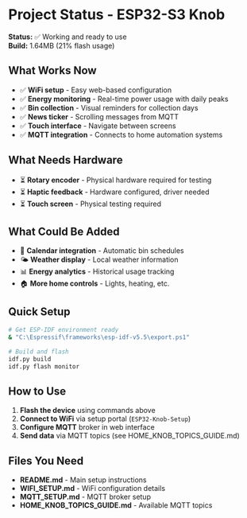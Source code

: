 # Project Status - ESP32-S3 Knob

**Status:** ✅ Working and ready to use  
**Build:** 1.64MB (21% flash usage)

## What Works Now
- ✅ **WiFi setup** - Easy web-based configuration
- ✅ **Energy monitoring** - Real-time power usage with daily peaks
- ✅ **Bin collection** - Visual reminders for collection days
- ✅ **News ticker** - Scrolling messages from MQTT
- ✅ **Touch interface** - Navigate between screens
- ✅ **MQTT integration** - Connects to home automation systems

## What Needs Hardware
- ⏳ **Rotary encoder** - Physical hardware required for testing
- ⏳ **Haptic feedback** - Hardware configured, driver needed
- ⏳ **Touch screen** - Physical testing required

## What Could Be Added
- 📅 **Calendar integration** - Automatic bin schedules
- 🌤️ **Weather display** - Local weather information
- 📊 **Energy analytics** - Historical usage tracking
- 🏠 **More home controls** - Lights, heating, etc.

## Quick Setup
```bash
# Get ESP-IDF environment ready
& "C:\Espressif\frameworks\esp-idf-v5.5\export.ps1"

# Build and flash
idf.py build
idf.py flash monitor
```

## How to Use
1. **Flash the device** using commands above
2. **Connect to WiFi** via setup portal (`ESP32-Knob-Setup`)
3. **Configure MQTT** broker in web interface  
4. **Send data** via MQTT topics (see HOME_KNOB_TOPICS_GUIDE.md)

## Files You Need
- **README.md** - Main setup instructions
- **WIFI_SETUP.md** - WiFi configuration details  
- **MQTT_SETUP.md** - MQTT broker setup
- **HOME_KNOB_TOPICS_GUIDE.md** - Available MQTT topics
